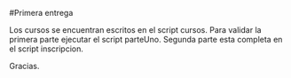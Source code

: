 #Primera entrega

Los cursos se encuentran escritos en el script cursos.
Para validar la primera parte ejecutar el script parteUno.
Segunda parte esta completa en el script inscripcion.

Gracias.
